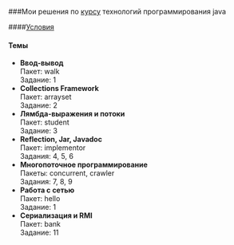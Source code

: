 ###Мои решения по [курсу](https://www.kgeorgiy.info/courses/java-advanced/index.html) технологий программирования java

####[Условия](http://www.kgeorgiy.info/courses/java-advanced/homeworks.html)

#### Темы

- **Ввод-вывод**  
Пакет: walk  
Задание: 1 
- **Collections Framework**  
Пакет: arrayset  
Задание: 2
- **Лямбда-выражения и потоки**  
Пакет: student  
Задание: 3
- **Reflection, Jar, Javadoc**  
Пакет: implementor  
Задания: 4, 5, 6
- **Многопоточное программирование**  
Пакеты: concurrent, crawler  
Задания: 7, 8, 9  
- **Работа с сетью**  
Пакет: hello  
Задание: 1   
- **Сериализация и RMI**  
Пакет: bank  
Задание: 11  
